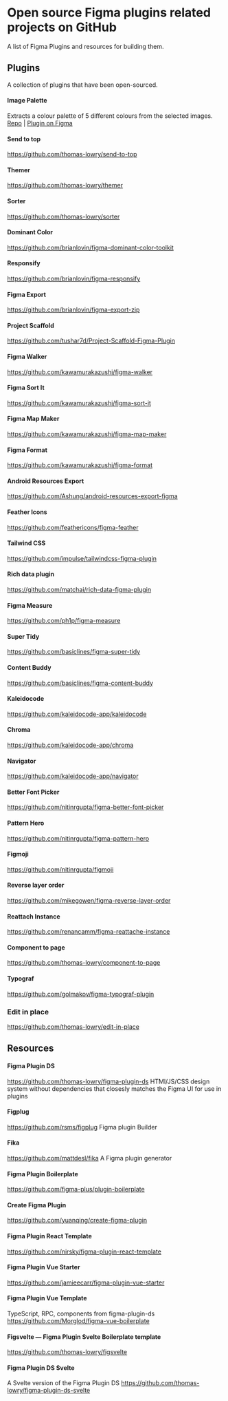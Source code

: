 # Open source Figma plugins related projects on GitHub
A list of Figma Plugins and resources for building them.

## Plugins
A collection of plugins that have been open-sourced.

#### Image Palette
Extracts a colour palette of 5 different colours from the selected images.
[Repo](https://github.com/mattdesl/figma-plugin-palette) | [Plugin on Figma](https://www.figma.com/c/plugin/731841207668879837/Image-Palette)

#### Send to top
https://github.com/thomas-lowry/send-to-top

#### Themer
https://github.com/thomas-lowry/themer

#### Sorter
https://github.com/thomas-lowry/sorter

#### Dominant Color
https://github.com/brianlovin/figma-dominant-color-toolkit

#### Responsify
https://github.com/brianlovin/figma-responsify

#### Figma Export
https://github.com/brianlovin/figma-export-zip

#### Project Scaffold
https://github.com/tushar7d/Project-Scaffold-Figma-Plugin

#### Figma Walker
https://github.com/kawamurakazushi/figma-walker

#### Figma Sort It
https://github.com/kawamurakazushi/figma-sort-it

#### Figma Map Maker
https://github.com/kawamurakazushi/figma-map-maker

#### Figma Format
https://github.com/kawamurakazushi/figma-format

#### Android Resources Export
https://github.com/Ashung/android-resources-export-figma

#### Feather Icons
https://github.com/feathericons/figma-feather

#### Tailwind CSS
https://github.com/impulse/tailwindcss-figma-plugin

#### Rich data plugin
https://github.com/matchai/rich-data-figma-plugin

#### Figma Measure
https://github.com/ph1p/figma-measure

#### Super Tidy
https://github.com/basiclines/figma-super-tidy

#### Content Buddy
https://github.com/basiclines/figma-content-buddy

#### Kaleidocode
https://github.com/kaleidocode-app/kaleidocode

#### Chroma
https://github.com/kaleidocode-app/chroma

#### Navigator
https://github.com/kaleidocode-app/navigator

#### Better Font Picker
https://github.com/nitinrgupta/figma-better-font-picker

#### Pattern Hero
https://github.com/nitinrgupta/figma-pattern-hero

#### Figmoji
https://github.com/nitinrgupta/figmoji

#### Reverse layer order
https://github.com/mikegowen/figma-reverse-layer-order

#### Reattach Instance
https://github.com/renancamm/figma-reattache-instance

#### Component to page
https://github.com/thomas-lowry/component-to-page

#### Typograf
https://github.com/golmakov/figma-typograf-plugin

### Edit in place
https://github.com/thomas-lowry/edit-in-place


## Resources

#### Figma Plugin DS
https://github.com/thomas-lowry/figma-plugin-ds  HTMl/JS/CSS design system without dependencies that closesly matches the Figma UI for use in plugins

#### Figplug
https://github.com/rsms/figplug  Figma plugin Builder

#### Fika
https://github.com/mattdesl/fika  A Figma plugin generator

#### Figma Plugin Boilerplate
https://github.com/figma-plus/plugin-boilerplate

#### Create Figma Plugin
https://github.com/yuanqing/create-figma-plugin

#### Figma Plugin React Template
https://github.com/nirsky/figma-plugin-react-template

#### Figma Plugin Vue Starter
https://github.com/jamieecarr/figma-plugin-vue-starter

#### Figma Plugin Vue Template
TypeScript, RPC, components from figma-plugin-ds
https://github.com/Morglod/figma-vue-boilerplate

#### Figsvelte — Figma Plugin Svelte Boilerplate template
https://github.com/thomas-lowry/figsvelte

#### Figma Plugin DS Svelte
A Svelte version of the Figma Plugin DS
https://github.com/thomas-lowry/figma-plugin-ds-svelte
